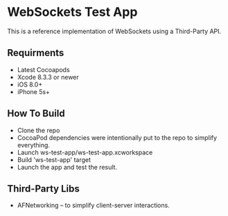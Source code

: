 # WebSockets Test App

This is a reference implementation of WebSockets using a Third-Party API.

## Requirments
- Latest Cocoapods
- Xcode 8.3.3 or newer
- iOS 8.0+
- iPhone 5s+

## How To Build
- Clone the repo
- CocoaPod dependencies were intentionally put to the repo to simplify everything. 
- Launch ws-test-app/ws-test-app.xcworkspace
- Build 'ws-test-app' target
- Launch the app and test the result.

## Third-Party Libs
- AFNetworking – to simplify client-server interactions.
